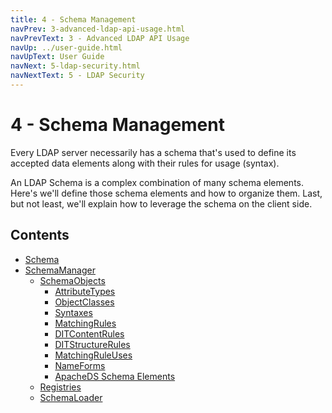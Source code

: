 ```yaml
---
title: 4 - Schema Management
navPrev: 3-advanced-ldap-api-usage.html
navPrevText: 3 - Advanced LDAP API Usage
navUp: ../user-guide.html
navUpText: User Guide
navNext: 5-ldap-security.html
navNextText: 5 - LDAP Security
---
```


# 4 - Schema Management

Every LDAP server necessarily has a schema that's used to define its accepted data elements along with their rules for usage (syntax).

An LDAP Schema is a complex combination of many schema elements. Here's we'll define those schema elements and how to organize them. Last, but not least, we'll explain how to leverage the schema on the client side.

## Contents

* [Schema](4.1-schema.html)
* [SchemaManager](4.2-schema-manager.html)
    * [SchemaObjects](4.2.1-schema-objects.html)
        * [AttributeTypes](4.2.1.1-attribute-types.html)
        * [ObjectClasses](4.2.1.2-object-classes.html)
        * [Syntaxes](4.2.1.3-syntaxes.html)
        * [MatchingRules](4.2.1.4-matching-rules.html)
        * [DITContentRules](4.2.1.5-dit-content-rules.html)
        * [DITStructureRules](4.2.1.6-dit-structure-rules.html)
        * [MatchingRuleUses](4.2.1.7-matching-rule-uses.html)
        * [NameForms](4.2.1.8-name-forms.html)
        * [ApacheDS Schema Elements](4.2.1.9-apacheds-schema-elements.html)
    * [Registries](4.2.2-registries.html)
    * [SchemaLoader](4.2.3-schema-loader.html)
